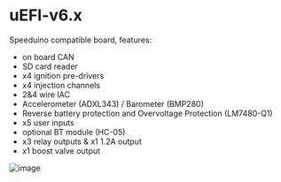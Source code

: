 # uEFI-v6.x
Speeduino compatible board, features:

* on board CAN
* SD card reader
* x4 ignition pre-drivers
* x4 injection channels
* 2&amp;4 wire IAC
* Accelerometer (ADXL343) / Barometer (BMP280)
* Reverse battery protection and Overvoltage Protection (LM7480-Q1)
* x5 user inputs
* optional BT module (HC-05)
* x3 relay outputs & x1 1.2A output
* x1 boost valve output

![image](https://github.com/Churrosoft/uEFI-v6.x/assets/15681280/739bbb87-4e82-4680-8ce8-6a8afab19ef8)
